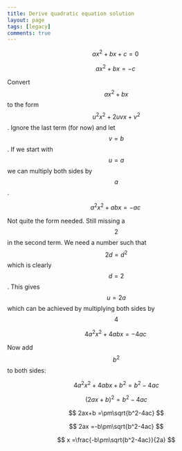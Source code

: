 ```yaml
---
title: Derive quadratic equation solution
layout: page
tags: [legacy]
comments: true
---
```

$$
    ax^2+bx+c=0\,\!
$$

$$
    ax^2+bx=-c\,\!
$$

Convert $$ax^2+bx$$ to the form $$u^2x^2+2uvx+v^2$$.
Ignore the last term (for now) and let $$v=b$$. If we start with $$u=a$$ we can multiply both sides by $$a$$.

$$
    a^2x^2+abx=-ac\,\!
$$

Not quite the form needed. Still missing a $$2$$ in the second term. We need a number such that $$2d=d^2$$ which is clearly $$d=2$$. This gives $$u=2a$$ which can be achieved by multiplying both sides by $$4$$

$$
    4a^2x^2+4abx=-4ac\,\!
$$

Now add $$b^2$$ to both sides:

$$
    4a^2x^2+4abx + b^2 =b^2-4ac
$$

$$
    (2ax+b)^2                   =b^2-4ac
$$

$$ 
    2ax+b                         =\pm\sqrt{b^2-4ac}
$$

$$
    2ax                             =-b\pm\sqrt{b^2-4ac}  
$$

$$
    x                                 =\frac{-b\pm\sqrt{b^2-4ac}}{2a} 
$$
